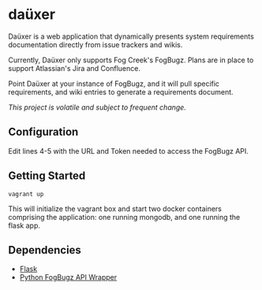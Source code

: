 daüxer
======

Daüxer is a web application that dynamically presents system requirements documentation directly from issue trackers and wikis. 

Currently, Daüxer only supports Fog Creek's FogBugz. Plans are in place to support Atlassian's Jira and Confluence.

Point Daüxer at your instance of FogBugz, and it will pull specific requirements, and wiki entries to generate a requirements document.

*This project is volatile and subject to frequent change.*

## Configuration

Edit lines 4-5 with the URL and Token needed to access the FogBugz API.

## Getting Started

    vagrant up

This will initialize the vagrant box and start two docker containers comprising the application: one running mongodb, and one running the flask app.

## Dependencies

* [Flask](http://flask.pocoo.org/)
* [Python FogBugz API Wrapper](https://pypi.python.org/pypi/fogbugz/)
